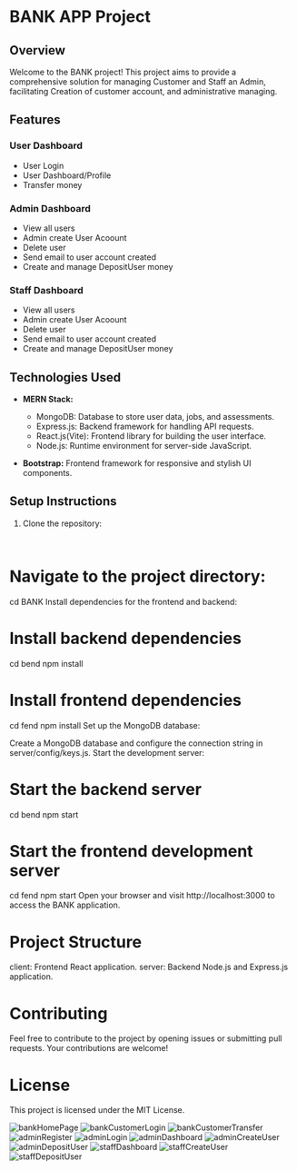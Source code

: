 # BANK APP Project

## Overview

Welcome to the BANK project! This project aims to provide a comprehensive solution for managing Customer and Staff an Admin, facilitating Creation of customer account, and administrative managing.

## Features

### User Dashboard
- User Login
- User Dashboard/Profile
- Transfer money

### Admin Dashboard
- View all users
- Admin create User Acoount
- Delete user
- Send email to user account created 
- Create and manage DepositUser money

### Staff Dashboard
- View all users
- Admin create User Acoount
- Delete user
- Send email to user account created 
- Create and manage DepositUser money

## Technologies Used

- **MERN Stack:**
  - MongoDB: Database to store user data, jobs, and assessments.
  - Express.js: Backend framework for handling API requests.
  - React.js(Vite): Frontend library for building the user interface.
  - Node.js: Runtime environment for server-side JavaScript.

- **Bootstrap:** Frontend framework for responsive and stylish UI components.


## Setup Instructions

1. Clone the repository:
   ```bash
  


# Navigate to the project directory:

cd BANK
Install dependencies for the frontend and backend:


# Install backend dependencies
cd bend
npm install

# Install frontend dependencies
cd fend
npm install
Set up the MongoDB database:

Create a MongoDB database and configure the connection string in server/config/keys.js.
Start the development server:


# Start the backend server
cd bend
npm start

# Start the frontend development server
cd fend
npm start
Open your browser and visit http://localhost:3000 to access the BANK application.

# Project Structure
client: Frontend React application.
server: Backend Node.js and Express.js application.

# Contributing
Feel free to contribute to the project by opening issues or submitting pull requests. Your contributions are welcome!

# License
This project is licensed under the MIT License.



![bankHomePage](https://github.com/user-attachments/assets/965af1f5-2788-4e6d-93c0-43c662c4743f)
![bankCustomerLogin](https://github.com/user-attachments/assets/e370e752-5583-41c0-bb05-584b248d2751)
![bankCustomerTransfer](https://github.com/user-attachments/assets/638958eb-a0c3-451a-a9e4-bd1ff67f40ab)
![adminRegister](https://github.com/user-attachments/assets/ccbf5368-beb8-499f-948d-45da51f596e3)
![adminLogin](https://github.com/user-attachments/assets/08ea949f-3064-44ed-8067-4fc161e9ec65)
![adminDashboard](https://github.com/user-attachments/assets/e5ca169b-0af7-4269-a84f-8741c7949c05)
![adminCreateUser](https://github.com/user-attachments/assets/ec65e5c7-6062-4fa0-a3e6-4ac6fb5075d1)
![adminDepositUser](https://github.com/user-attachments/assets/9e7c94af-437a-463b-a7eb-f1fbf2dbb90d)
![staffDashboard](https://github.com/user-attachments/assets/630e7627-83c6-455d-90bc-02bd50d8de7e)
![staffCreateUser](https://github.com/user-attachments/assets/5df11d50-b051-491a-a6d9-7352dfe8f8fc)
![staffDepositUser](https://github.com/user-attachments/assets/846722a2-3ca0-48fa-8e02-d28a6aacf187)

